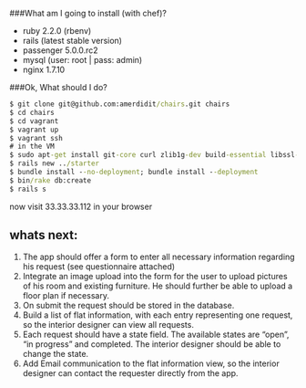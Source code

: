 ###What am I going to install (with chef)?
- ruby 2.2.0 (rbenv)
- rails (latest stable version)
- passenger 5.0.0.rc2
- mysql (user: root | pass: admin)
- nginx 1.7.10

###Ok, What should I do?
```cmd
$ git clone git@github.com:amerdidit/chairs.git chairs
$ cd chairs
$ cd vagrant
$ vagrant up
$ vagrant ssh
# in the VM
$ sudo apt-get install git-core curl zlib1g-dev build-essential libssl-dev libreadline-dev libyaml-dev libsqlite3-dev sqlite3 libxml2-dev libxslt1-dev libcurl4-openssl-dev python-software-properties libffi-dev
$ rails new ../starter
$ bundle install --no-deployment; bundle install --deployment
$ bin/rake db:create
$ rails s
```

now visit 33.33.33.112 in your browser

## whats next:

1. The app should offer a form to enter all necessary information regarding his request (see
questionnaire attached)
2. Integrate an image upload into the form for the user to upload pictures of his room and
existing furniture. He should further be able to upload a floor plan if necessary.
3. On submit the request should be stored in the database.
4. Build a list of flat information, with each entry representing one request, so the interior
designer can view all requests.
5. Each request should have a state field. The available states are “open”, “in progress” and
completed. The interior designer should be able to change the state.
6. Add Email communication to the flat information view, so the interior designer can contact the
requester directly from the app.

